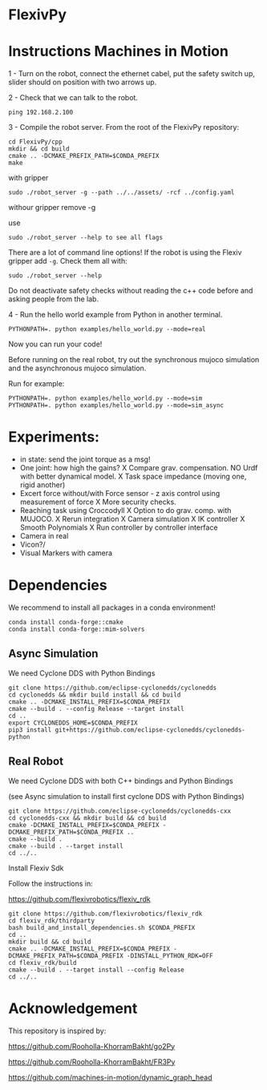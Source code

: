 # FlexivPy

# Instructions Machines in Motion

1 - Turn on the robot, connect the ethernet cabel, put the safety switch up, slider should on position with two arrows up.

2 - Check that we can talk to the robot.

```
ping 192.168.2.100
```

3 - Compile the robot server.
From the root of the FlexivPy repository:

```
cd FlexivPy/cpp
mkdir && cd build
cmake .. -DCMAKE_PREFIX_PATH=$CONDA_PREFIX
make
```
with gripper
```
sudo ./robot_server -g --path ../../assets/ -rcf ../config.yaml
```
withour gripper remove -g

use 
```
sudo ./robot_server --help to see all flags
```


There are a lot of command line options!
If the robot is using the Flexiv gripper add `-g`. Check them all with:

```
sudo ./robot_server --help
```


Do not deactivate safety checks without reading the c++ code before and asking people from the lab.



4 - Run the hello world example from Python in another terminal.

```
PYTHONPATH=. python examples/hello_world.py --mode=real
```

Now you can run your code!

Before running on the real robot, try out the synchronous mujoco simulation and the asynchronous mujoco simulation.

Run for example:

```
PYTHONPATH=. python examples/hello_world.py --mode=sim
PYTHONPATH=. python examples/hello_world.py --mode=sim_async
```





# Experiments:

- in state: send the joint torque as a msg!
- One joint: how high the gains?
X Compare grav. compensation.
NO Urdf with better dynamical model.
X Task space impedance (moving one, rigid another)
- Excert force without/with Force sensor - z axis control using measurement of force
X More security checks.
- Reaching task using Croccodyll
X Option to do grav. comp. with MUJOCO.
X Rerun integration
X Camera simulation
X IK controller
X Smooth Polynomials
X Run controller by controller interface
- Camera in real
- Vicon?/
- Visual Markers with camera



# Dependencies

We recommend to install all packages in a conda environment!

```
conda install conda-forge::cmake
conda install conda-forge::mim-solvers
```

## Async Simulation

We need Cyclone DDS with Python Bindings

```
git clone https://github.com/eclipse-cyclonedds/cyclonedds
cd cyclonedds && mkdir build install && cd build
cmake .. -DCMAKE_INSTALL_PREFIX=$CONDA_PREFIX
cmake --build . --config Release --target install
cd ..
export CYCLONEDDS_HOME=$CONDA_PREFIX
pip3 install git+https://github.com/eclipse-cyclonedds/cyclonedds-python
```

## Real Robot

We need Cyclone DDS with both C++ bindings and Python Bindings

(see Async simulation to install first cyclone DDS with Python Bindings)



```
git clone https://github.com/eclipse-cyclonedds/cyclonedds-cxx
cd cyclonedds-cxx && mkdir build && cd build
cmake -DCMAKE_INSTALL_PREFIX=$CONDA_PREFIX -DCMAKE_PREFIX_PATH=$CONDA_PREFIX ..
cmake --build .
cmake --build . --target install
cd ../..
```



Install Flexiv Sdk

Follow the instructions in:


https://github.com/flexivrobotics/flexiv_rdk

```
git clone https://github.com/flexivrobotics/flexiv_rdk
cd flexiv_rdk/thirdparty
bash build_and_install_dependencies.sh $CONDA_PREFIX
cd ..
mkdir build && cd build
cmake .. -DCMAKE_INSTALL_PREFIX=$CONDA_PREFIX -DCMAKE_PREFIX_PATH=$CONDA_PREFIX -DINSTALL_PYTHON_RDK=OFF
cd flexiv_rdk/build
cmake --build . --target install --config Release
cd ../..
```


# Acknowledgement

This repository is inspired by:

https://github.com/Rooholla-KhorramBakht/go2Py

https://github.com/Rooholla-KhorramBakht/FR3Py

https://github.com/machines-in-motion/dynamic_graph_head
